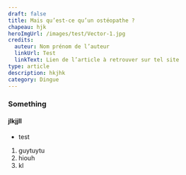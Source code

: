 ```yaml
---
draft: false
title: Mais qu’est-ce qu’un ostéopathe ?
chapeau: hjk
heroImgUrl: /images/test/Vector-1.jpg
credits:
  auteur: Nom prénom de l’auteur
  linkUrl: Test
  linkText: Lien de l’article à retrouver sur tel site
type: article
description: hkjhk
category: Dingue
---
```

### Something

#### jlkjjll



* test

1. guytuytu
2. hiouh
3. kl